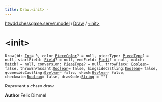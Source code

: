 ```yaml
---
title: Draw.<init> - 
---
```


[htwdd.chessgame.server.model](../index.html) / [Draw](index.html) / [&lt;init&gt;](./-init-.html)

# &lt;init&gt;

`Draw(id: `[`Int`](https://kotlinlang.org/api/latest/jvm/stdlib/kotlin/-int/index.html)` = 0, color: `[`PieceColor`](../-piece-color/index.html)`? = null, pieceType: `[`PieceType`](../-piece-type/index.html)`? = null, startField: `[`Field`](../-field/index.html)`? = null, endField: `[`Field`](../-field/index.html)`? = null, match: `[`Match`](../-match/index.html)`? = null, conversion: `[`PieceType`](../-piece-type/index.html)`? = null, throwPiece: `[`Boolean`](https://kotlinlang.org/api/latest/jvm/stdlib/kotlin/-boolean/index.html)` = false, throwEnPassant: `[`Boolean`](https://kotlinlang.org/api/latest/jvm/stdlib/kotlin/-boolean/index.html)` = false, kingsideCastling: `[`Boolean`](https://kotlinlang.org/api/latest/jvm/stdlib/kotlin/-boolean/index.html)` = false, queensideCastling: `[`Boolean`](https://kotlinlang.org/api/latest/jvm/stdlib/kotlin/-boolean/index.html)` = false, check: `[`Boolean`](https://kotlinlang.org/api/latest/jvm/stdlib/kotlin/-boolean/index.html)` = false, checkmate: `[`Boolean`](https://kotlinlang.org/api/latest/jvm/stdlib/kotlin/-boolean/index.html)` = false, drawCode: `[`String`](https://kotlinlang.org/api/latest/jvm/stdlib/kotlin/-string/index.html)` = "")`

Represent a chess draw

**Author**
Felix Dimmel


